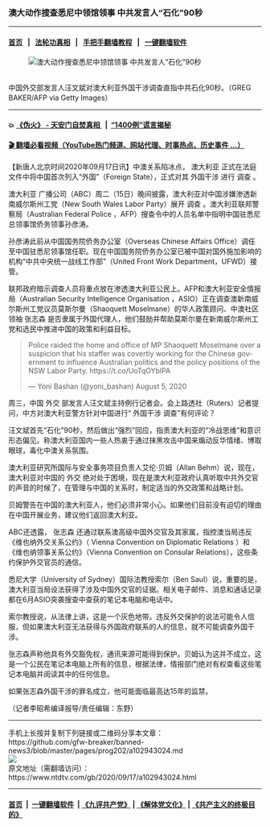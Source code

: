 ### 澳大动作搜查悉尼中领馆领事 中共发言人“石化”90秒
------------------------

#### [首页](https://github.com/gfw-breaker/banned-news3/blob/master/README.md) &nbsp;&nbsp;|&nbsp;&nbsp; [法轮功真相](https://github.com/begood0513/basic/blob/master/README.md)  &nbsp;&nbsp;|&nbsp;&nbsp; [手把手翻墙教程](https://github.com/gfw-breaker/guides/wiki)  &nbsp;&nbsp;|&nbsp;&nbsp; [一键翻墙软件](https://github.com/gfw-breaker/nogfw/blob/master/README.md)  



<div><div class="featured_image">
 <figure>
  <img alt="澳大动作搜查悉尼中领馆领事 中共发言人“石化”90秒" src="https://i.ntdtv.com/assets/uploads/2020/09/4-19-800x450.jpg"/>
 </figure><br/>
 <span class="caption">
  中国外交部发言人汪文斌对澳大利亚外国干涉调查直指中共石化90秒。（GREG BAKER/AFP via Getty Images）
 </span>
</div>
</div><hr/>

#### 💥 [《伪火》 - 天安门自焚真相 ](http://158.247.195.190:10000/videos/blog/weihuo.html)&nbsp; |&nbsp; [“1400例”谎言揭秘  ](http://158.247.195.190:10000/videos/blog/jiexi1400.html)

#### [ 🎬  翻墙必看视频（YouTube热门频道、网站代理、时事热点、历史事件 ...）](https://github.com/gfw-breaker/links/blob/master/banned.md)

<div><div class="post_content" itemprop="articleBody">
 <p>
  【新唐人北京时间2020年09月17日讯】中澳关系陷冰点，
  <ok href="https://www.ntdtv.com/gb/澳大利亚.htm">
   澳大利亚
  </ok>
  正式在法庭文件中将中国首次列入“外国”（Foreign State），正式对其
  <ok href="https://www.ntdtv.com/gb/外国干涉.htm">
   外国干涉
  </ok>
  进行
  <ok href="https://www.ntdtv.com/gb/调查.htm">
   调查
  </ok>
  。
 </p>
 <p>
  <ok href="https://www.ntdtv.com/gb/澳大利亚.htm">
   澳大利亚
  </ok>
  广播公司（ABC）周二（15日）晚间披露，澳大利亚对中国涉嫌渗透新南威尔斯州工党（New South Wales Labor Party）展开
  <ok href="https://www.ntdtv.com/gb/调查.htm">
   调查
  </ok>
  。澳大利亚联邦警察局（Australian Federal Police ，AFP）搜查令中的人员名单中指明中国驻悉尼总领事馆侨务领事孙彦涛。
 </p>
 <p>
  孙彦涛此前从中国国务院侨务办公室（Overseas Chinese Affairs Office）调任至中国驻悉尼领事馆任职。现在中国国务院侨务办公室已被中国对国外施加影响的机构“中共中央统一战线工作部”（United Front Work Department，UFWD）接管。
 </p>
 <p>
  联邦政府暗示调查人员将重点放在渗透澳大利亚公民上。AFP和澳大利亚安全情报局（Australian Security Intelligence Organisation ，ASIO）正在调查澳新南威尔斯州工党议员莫斯尔曼（Shaoquett Moselmane）的华人政策顾问、中澳社区领袖
  <ok href="https://www.ntdtv.com/gb/张志森.htm">
   张志森
  </ok>
  是否隶属于外国代理人，他们鼓励并帮助莫斯尔曼在新南威尔斯州工党和选民中推进中国的政策和利益目标。
 </p>
 <blockquote class="twitter-tweet">
  <p dir="ltr" lang="en">
   Police raided the home and office of MP Shaoquett Moselmane over a suspicion that his staffer was covertly working for the Chinese government to influence Australian politics and the policy positions of the NSW Labor Party.
   <ok href="https://t.co/UoTqOYblPA">
    https://t.co/UoTqOYblPA
   </ok>
  </p>
  <p>
   — Yoni Bashan (@yoni_bashan)
   <ok href="https://twitter.com/yoni_bashan/status/1290891865194078208?ref_src=twsrc%5Etfw">
    August 5, 2020
   </ok>
  </p>
 </blockquote>
 <p>
  <script async="" charset="utf-8" src="https://platform.twitter.com/widgets.js">
  </script>
 </p>
 <p>
  <p>
   周三，中国
   <ok href="https://www.ntdtv.com/gb/外交.htm">
    外交
   </ok>
   部发言人汪文斌主持例行记者会。会上路透社（Ruters）记者提问，中方对澳大利亚警方针对中国进行“
   <ok href="https://www.ntdtv.com/gb/外国干涉.htm">
    外国干涉
   </ok>
   调查”有何评论？
  </p>
  <p>
   汪文斌首先“石化”90秒，然后做出“强烈”回应，指责澳大利亚的“冷战思维”和意识形态偏见。称澳大利亚国内一些人热衷于通过抹黑攻击中国来煽动反华情绪、博取眼球，毒化中澳关系氛围。
  </p>
  <p>
   澳大利亚研究所国际与安全事务项目负责人艾伦·贝姆（Allan Behm）说，现在，澳大利亚对中国的
   <ok href="https://www.ntdtv.com/gb/外交.htm">
    外交
   </ok>
   绝对处于困境，现在是澳大利亚政府认真听取中共外交官的声音的时候了，在管理与中国的关系时，制定适当的外交政策和战略计划。
  </p>
  <p>
   贝姆警告在中国的澳大利亚人，他们必须非常小心。如果他们目前没有迫切的理由在中国开展业务，建议他们返回澳大利亚。
  </p>
  <p>
   ABC还透露，
   <ok href="https://www.ntdtv.com/gb/张志森.htm">
    张志森
   </ok>
   还通过联系澳高级中国外交官及其家属，指控澳当局违反《维也纳外交关系公约》（ Vienna Convention on Diplomatic Relations ）和《维也纳领事关系公约》（Vienna Convention on Consular Relations），这些条约保护外交官员的通信。
  </p>
  <p>
   悉尼大学（University of Sydney）国际法教授索尔（Ben Saul）说，重要的是，澳大利亚当局设法获得了涉及中国外交官的证据。相关电子邮件、消息和通话记录都在6月ASIO突袭搜查中查获的笔记本电脑和电话中。
  </p>
  <p>
   索尔教授说，从法律上讲，这是一个灰色地带。违反外交保护的说法可能令人信服，但如果澳大利亚无法获得与外国政府联系的人的信息，就不可能调查外国干涉。
  </p>
  <p>
   张志森声称他具有外交豁免权，通讯来源可能得到保护。贝姆认为这并不成立，这是一个公民在笔记本电脑上所有的信息，根据法律，情报部门绝对有权查看这些笔记本电脑并阅读其中的任何信息。
  </p>
  <p>
   如果张志森外国干涉的罪名成立，他可能面临最高达15年的监禁。
  </p>
  <p>
   （记者李昭希编译报导/责任编辑：东野）
  </p>
  <div class="single_ad">
  </div>
 </p>
</div>
</div>
<hr/>
手机上长按并复制下列链接或二维码分享本文章：<br/>
https://github.com/gfw-breaker/banned-news3/blob/master/pages/prog202/a102943024.md <br/>
<a href='https://github.com/gfw-breaker/banned-news3/blob/master/pages/prog202/a102943024.md'><img src='https://github.com/gfw-breaker/banned-news3/blob/master/pages/prog202/a102943024.md.png'/></a> <br/>
原文地址（需翻墙访问）：https://www.ntdtv.com/gb/2020/09/17/a102943024.html


------------------------
#### [首页](https://github.com/gfw-breaker/banned-news3/blob/master/README.md) &nbsp;|&nbsp; [一键翻墙软件](https://github.com/gfw-breaker/nogfw/blob/master/README.md) &nbsp;| [《九评共产党》](https://github.com/gfw-breaker/9ping.md/blob/master/README.md#九评之一评共产党是什么) | [《解体党文化》](https://github.com/gfw-breaker/jtdwh.md/blob/master/README.md) | [《共产主义的终极目的》](https://github.com/gfw-breaker/gczydzjmd.md/blob/master/README.md)


<img src='http://gfw-breaker.win/banned-news3/pages/prog202/a102943024.md' width='0px' height='0px'/>